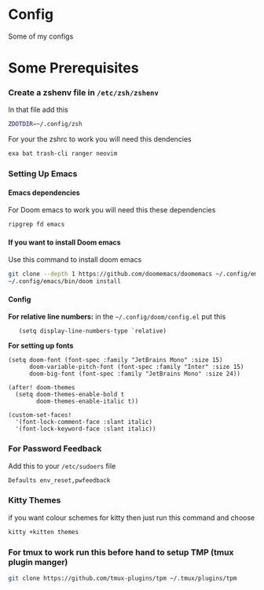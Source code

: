 # Config
Some of my configs

# Some Prerequisites

### Create a zshenv file in ```/etc/zsh/zshenv```
In that file add this
```bash
ZDOTDIR=~/.config/zsh
```

For your the zshrc to work you will need this dendencies
```bash
exa bat trash-cli ranger neovim
```

### Setting Up Emacs
#### Emacs dependencies
For Doom emacs to work you will need this these dependencies
```bash
ripgrep fd emacs
```

#### If you want to install Doom emacs 
Use this command to install doom emacs
```bash
git clone --depth 1 https://github.com/doomemacs/doomemacs ~/.config/emacs
~/.config/emacs/bin/doom install
```

#### Config
**For relative line numbers:**
    in the ```~/.config/doom/config.el``` put this
```emacs-lisp
   (setq display-line-numbers-type `relative)
```

**For setting up fonts**

``` emacs-lisp
(setq doom-font (font-spec :family "JetBrains Mono" :size 15)
      doom-variable-pitch-font (font-spec :family "Inter" :size 15)
      doom-big-font (font-spec :family "JetBrains Mono" :size 24))

(after! doom-themes
  (setq doom-themes-enable-bold t
        doom-themes-enable-italic t))

(custom-set-faces!
  '(font-lock-comment-face :slant italic)
  '(font-lock-keyword-face :slant italic))
```

### For Password Feedback 
Add this to your ```/etc/sudoers``` file
```bash
Defaults env_reset,pwfeedback
```
### Kitty Themes
if you want colour schemes for kitty then just run this command and choose
```bash
kitty +kitten themes
```
### For tmux to work run this before hand to setup TMP (tmux plugin manger)
```bash
git clone https://github.com/tmux-plugins/tpm ~/.tmux/plugins/tpm
```
